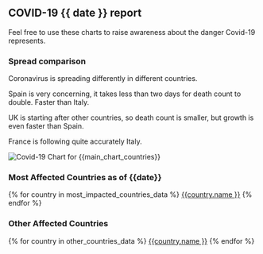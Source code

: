 ##  COVID-19 {{ date }} report
Feel free to use these charts to raise awareness about the danger Covid-19 represents. 

### Spread comparison 
Coronavirus is spreading differently in different countries.

Spain is very concerning, it takes less than two days for death count to double. Faster than Italy.

UK is starting after other countries, so death count is smaller, but growth is even faster than Spain.

France is following quite accurately Italy.


![Covid-19 Chart for {{main_chart_countries}}]({{url_prefix}}_main_comparison.png "Covid-19 Chart for {{main_chart_countries}}")

### Most Affected Countries as of {{date}}
{% for country in most_impacted_countries_data %}
[{{country.name }}](countries/{{country.path}})
{% endfor %}

### Other Affected Countries
{% for country in other_countries_data %}
[{{country.name }}](countries/{{country.path}})
{% endfor %}